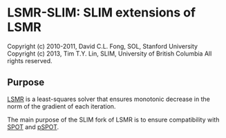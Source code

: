 # LSMR-SLIM: SLIM extensions of LSMR
Copyright (c) 2010-2011, David C.L. Fong, SOL, Stanford University
Copyright (c) 2013, Tim T.Y. Lin, SLIM, University of British Columbia
All rights reserved.

## Purpose
[LSMR](http://www.stanford.edu/group/SOL/software/lsmr.html) is a least-squares solver that ensures monotonic decrease in the norm of the gradient of each iteration.

The main purpose of the SLIM fork of LSMR is to ensure compatibility with [SPOT](http://www.cs.ubc.ca/labs/scl/spot/) and [pSPOT](https://github.com/slimgroup/pSPOT).
